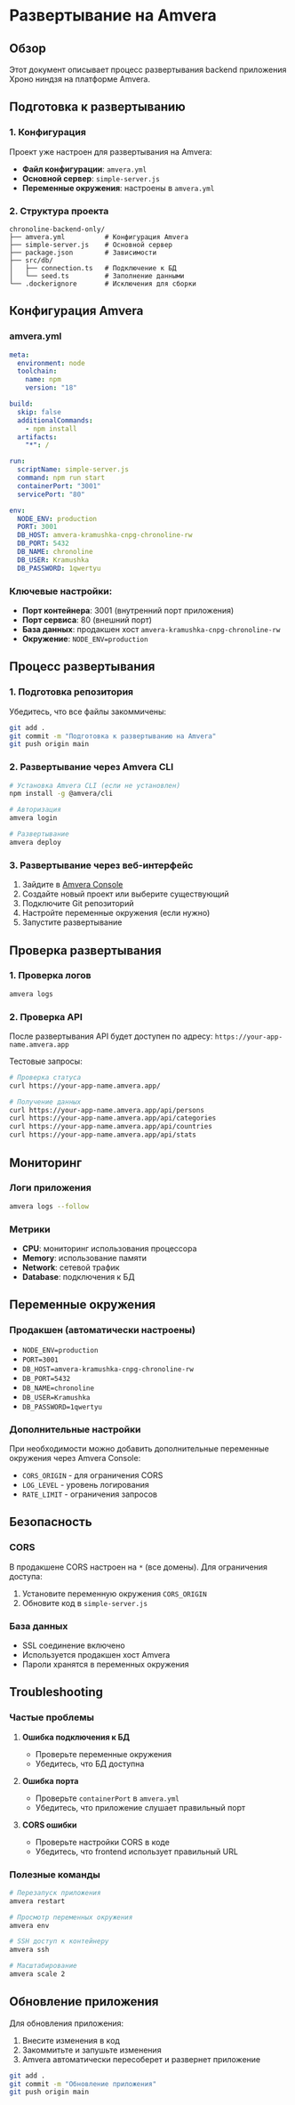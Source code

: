 # Развертывание на Amvera

## Обзор

Этот документ описывает процесс развертывания backend приложения Хроно ниндзя на платформе Amvera.

## Подготовка к развертыванию

### 1. Конфигурация

Проект уже настроен для развертывания на Amvera:

- **Файл конфигурации**: `amvera.yml`
- **Основной сервер**: `simple-server.js`
- **Переменные окружения**: настроены в `amvera.yml`

### 2. Структура проекта

```
chronoline-backend-only/
├── amvera.yml          # Конфигурация Amvera
├── simple-server.js    # Основной сервер
├── package.json        # Зависимости
├── src/db/
│   ├── connection.ts   # Подключение к БД
│   └── seed.ts         # Заполнение данными
└── .dockerignore       # Исключения для сборки
```

## Конфигурация Amvera

### amvera.yml

```yaml
meta:
  environment: node
  toolchain:
    name: npm
    version: "18"

build:
  skip: false
  additionalCommands:
    - npm install
  artifacts:
    "*": /

run:
  scriptName: simple-server.js
  command: npm run start
  containerPort: "3001"
  servicePort: "80"

env:
  NODE_ENV: production
  PORT: 3001
  DB_HOST: amvera-kramushka-cnpg-chronoline-rw
  DB_PORT: 5432
  DB_NAME: chronoline
  DB_USER: Kramushka
  DB_PASSWORD: 1qwertyu
```

### Ключевые настройки:

- **Порт контейнера**: 3001 (внутренний порт приложения)
- **Порт сервиса**: 80 (внешний порт)
- **База данных**: продакшен хост `amvera-kramushka-cnpg-chronoline-rw`
- **Окружение**: `NODE_ENV=production`

## Процесс развертывания

### 1. Подготовка репозитория

Убедитесь, что все файлы закоммичены:

```bash
git add .
git commit -m "Подготовка к развертыванию на Amvera"
git push origin main
```

### 2. Развертывание через Amvera CLI

```bash
# Установка Amvera CLI (если не установлен)
npm install -g @amvera/cli

# Авторизация
amvera login

# Развертывание
amvera deploy
```

### 3. Развертывание через веб-интерфейс

1. Зайдите в [Amvera Console](https://console.amvera.io)
2. Создайте новый проект или выберите существующий
3. Подключите Git репозиторий
4. Настройте переменные окружения (если нужно)
5. Запустите развертывание

## Проверка развертывания

### 1. Проверка логов

```bash
amvera logs
```

### 2. Проверка API

После развертывания API будет доступен по адресу:
`https://your-app-name.amvera.app`

Тестовые запросы:

```bash
# Проверка статуса
curl https://your-app-name.amvera.app/

# Получение данных
curl https://your-app-name.amvera.app/api/persons
curl https://your-app-name.amvera.app/api/categories
curl https://your-app-name.amvera.app/api/countries
curl https://your-app-name.amvera.app/api/stats
```

## Мониторинг

### Логи приложения

```bash
amvera logs --follow
```

### Метрики

- **CPU**: мониторинг использования процессора
- **Memory**: использование памяти
- **Network**: сетевой трафик
- **Database**: подключения к БД

## Переменные окружения

### Продакшен (автоматически настроены)

- `NODE_ENV=production`
- `PORT=3001`
- `DB_HOST=amvera-kramushka-cnpg-chronoline-rw`
- `DB_PORT=5432`
- `DB_NAME=chronoline`
- `DB_USER=Kramushka`
- `DB_PASSWORD=1qwertyu`

### Дополнительные настройки

При необходимости можно добавить дополнительные переменные окружения через Amvera Console:

- `CORS_ORIGIN` - для ограничения CORS
- `LOG_LEVEL` - уровень логирования
- `RATE_LIMIT` - ограничения запросов

## Безопасность

### CORS

В продакшене CORS настроен на `*` (все домены). Для ограничения доступа:

1. Установите переменную окружения `CORS_ORIGIN`
2. Обновите код в `simple-server.js`

### База данных

- SSL соединение включено
- Используется продакшен хост Amvera
- Пароли хранятся в переменных окружения

## Troubleshooting

### Частые проблемы

1. **Ошибка подключения к БД**
   - Проверьте переменные окружения
   - Убедитесь, что БД доступна

2. **Ошибка порта**
   - Проверьте `containerPort` в `amvera.yml`
   - Убедитесь, что приложение слушает правильный порт

3. **CORS ошибки**
   - Проверьте настройки CORS в коде
   - Убедитесь, что frontend использует правильный URL

### Полезные команды

```bash
# Перезапуск приложения
amvera restart

# Просмотр переменных окружения
amvera env

# SSH доступ к контейнеру
amvera ssh

# Масштабирование
amvera scale 2
```

## Обновление приложения

Для обновления приложения:

1. Внесите изменения в код
2. Закоммитьте и запушьте изменения
3. Amvera автоматически пересоберет и развернет приложение

```bash
git add .
git commit -m "Обновление приложения"
git push origin main
``` 